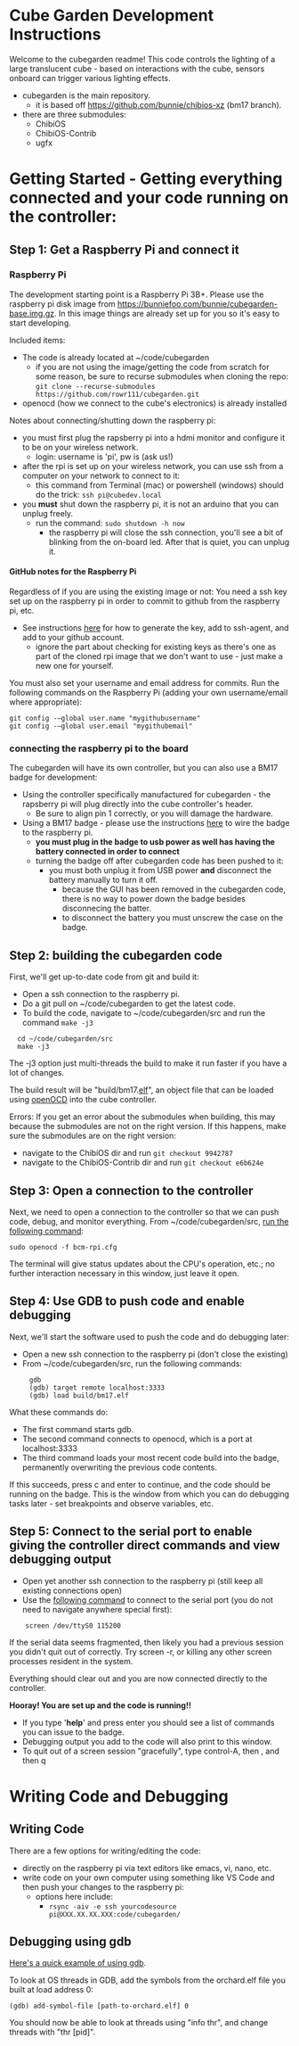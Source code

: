 # Cube Garden Development Instructions

Welcome to the cubegarden readme! This code controls the lighting of a large translucent cube - based on interactions with the cube, sensors onboard can trigger various lighting effects.

* cubegarden is the main repository.
  * it is based off https://github.com/bunnie/chibios-xz (bm17 branch).
* there are three submodules:
  * ChibiOS
  * ChibiOS-Contrib
  * ugfx

# Getting Started - Getting everything connected and your code running on the controller:
## Step 1: Get a Raspberry Pi and connect it
### Raspberry Pi 
The development starting point is a Raspberry Pi 3B+. 
Please use the raspberry pi disk image from https://bunniefoo.com/bunnie/cubegarden-base.img.gz.
In this image things are already set up for you so it's easy to start developing.

Included items:
* The code is already located at ~/code/cubegarden
  * if you are not using the image/getting the code from scratch for some reason, be sure to recurse submodules when cloning the repo: `git clone --recurse-submodules https://github.com/rowr111/cubegarden.git`
* openocd (how we connect to the cube's electronics) is already installed

Notes about connecting/shutting down the raspberry pi:
* you must first plug the rapsberry pi into a hdmi monitor and configure it to be on your wireless network.
  * login:  username is 'pi', pw is (ask us!)
* after the rpi is set up on your wireless network, you can use ssh from a computer on your network to connect to it:
  * this command from Terminal (mac) or powershell (windows) should do the trick: `ssh pi@cubedev.local`
* you **must** shut down the raspberry pi, it is not an arduino that you can unplug freely.  
  * run the command: `sudo shutdown -h now`
    * the raspberry pi will close the ssh connection, you'll see a bit of blinking from the on-board led.  After that is quiet, you can unplug it.

#### GitHub notes for the Raspberry Pi
Regardless of if you are using the existing image or not:
You need a ssh key set up on the raspberry pi in order to commit to github from the raspberry pi, etc.  
* See instructions [here](https://help.github.com/en/articles/adding-a-new-ssh-key-to-your-github-account) for how to generate the key, add to ssh-agent, and add to your github account.
  * ignore the part about checking for existing keys as there's one as part of the cloned rpi image that we don't want to use - just make a new one for yourself.
  
You must also set your username and email address for commits. 
Run the following commands on the Raspberry Pi (adding your own username/email where appropriate):
```
git config -—global user.name "mygithubusername"
git config -—global user.email "mygithubemail"
```
### connecting the raspberry pi to the board
The cubegarden will have its own controller, but you can also use a BM17 badge for development:
* Using the controller specifically manufactured for cubegarden - the rapsberry pi will plug directly into the cube controller's header.
  * Be sure to align pin 1 correctly, or you will damage the hardware.
* Using a BM17 badge - please use the instructions [here](https://github.com/rowr111/cubegarden/wiki/wire-a-badge-to-a-raspberry-pi) to wire the badge to the raspberry pi.
  * **you must plug in the badge to usb power as well has having the battery connected in order to connect**
  * turning the badge off after cubegarden code has been pushed to it:  
    * you must both unplug it from USB power **and** disconnect the battery manually to turn it off.
      * because the GUI has been removed in the cubegarden code, there is no way to power down the badge besides disconnecing the batter.
      * to disconnect the battery you must unscrew the case on the badge.

## Step 2: building the cubegarden code
First, we'll get up-to-date code from git and build it:
* Open a ssh connection to the raspberry pi.
* Do a git pull on ~/code/cubegarden to get the latest code. 
* To build the code, navigate to ~/code/cubegarden/src and run the command `make -j3`

```
  cd ~/code/cubegarden/src
  make -j3
```

The -j3 option just multi-threads the build to make it run faster if you have a lot of changes.

The build result will be "build/bm17.[elf](https://en.wikipedia.org/wiki/Executable_and_Linkable_Format)", an object file that can be
loaded using [openOCD](http://openocd.org/) into the cube controller.

Errors: If you get an error about the submodules when building, this may because the submodules are not on the right version.
If this happens, make sure the submodules are on the right version:
* navigate to the ChibiOS dir and run `git checkout 9942787`
* navigate to the ChibiOS-Contrib dir and run `git checkout e6b624e`

## Step 3: Open a connection to the controller
Next, we need to open a connection to the controller so that we can push code, debug, and monitor everything.
From ~/code/cubegarden/src, [run the following command](https://asciinema.org/a/241414):

    sudo openocd -f bcm-rpi.cfg

The terminal will give status updates about the CPU's operation, etc.; no further interaction necessary in this window, just leave it open.

## Step 4: Use GDB to push code and enable debugging
Next, we'll start the software used to push the code and do debugging later:
* Open a new ssh connection to the raspberry pi (don't close the existing)
* From ~/code/cubegarden/src, run the following commands:

```
     gdb
     (gdb) target remote localhost:3333
     (gdb) load build/bm17.elf
```

What these commands do:
* The first command starts gdb.
* The second command connects to openocd, which is a port at localhost:3333
* The third command loads your most recent code build into the badge, permanently overwriting
the previous code contents.

If this succeeds, press c and enter to continue, and the code should be running on the badge.
This is the window from which you can do debugging tasks later - set breakpoints and observe variables, etc.

## Step 5: Connect to the serial port to enable giving the controller direct commands and view debugging output
* Open yet another ssh connection to the raspberry pi (still keep all existing connections open)
* Use the [following command](https://asciinema.org/a/241416) to connect to the serial port (you do not need to navigate anywhere special first):
```
    screen /dev/ttyS0 115200
```
If the serial data seems fragmented, then likely you had a previous session you didn't
quit out of correctly. Try screen -r, or killing any other screen processes resident in
the system.

Everything should clear out and you are now connected directly to the controller. 

**Hooray!  You are set up and the code is running!!**

* If you type '**help**' and press enter you should see a list of commands you can issue to the badge.
* Debugging output you add to the code will also print to this window.
* To quit out of a screen session "gracefully", type control-A, then \, and then q

# Writing Code and Debugging

## Writing Code
There are a few options for writing/editing the code:
* directly on the raspberry pi via text editors like emacs, vi, nano, etc. 
* write code on your own computer using something like VS Code and then push your changes to the raspberry pi:
  * options here include:
    * `rsync -aiv -e ssh yourcodesource  pi@XXX.XX.XX.XXX:code/cubegarden/`

## Debugging using gdb

[Here's a quick example of using gdb](https://asciinema.org/a/241415).

To look at OS threads in GDB, add the symbols from the orchard.elf file you built at load address 0:

    (gdb) add-symbol-file [path-to-orchard.elf] 0

You should now be able to look at threads using "info thr", and change threads with "thr [pid]".
